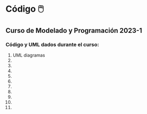 # Código 🖱️

## Curso de Modelado y Programación 2023-1

### Código y UML dados durante el curso:

 1. UML diagramas
 2. 
 3. 
 4. 
 5. 
 6. 
 7. 
 8. 
 9.
 10.
 11.

